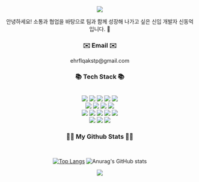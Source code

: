 <div align="center">
<img src="https://capsule-render.vercel.app/api?type=waving&color=BDBDC8&height=200&section=header&text=shin%20dongeok" />

<p align="center">
  안녕하세요! 소통과 협업을 바탕으로 팀과 함께 성장해 나가고 싶은 신입 개발자 신동억입니다. 🐇<br>
</p>


<h3 align="center">✉️ Email ✉️</h3>
<p align="center">ehrflqakstp@gmail.com</p>

<h3 align="center">📚 Tech Stack 📚</h3>
<br>

<img src="https://img.shields.io/badge/java-007396?style=for-the-badge&logo=java&logoColor=white">
<img src="https://img.shields.io/badge/html5-E34F26?style=for-the-badge&logo=html5&logoColor=white">
<img src="https://img.shields.io/badge/css-663399?style=for-the-badge&logo=css&logoColor=white">
<img src="https://img.shields.io/badge/javascript-F7DF1E?style=for-the-badge&logo=javascript&logoColor=black">
<img src="https://img.shields.io/badge/jquery-0769AD?style=for-the-badge&logo=jquery&logoColor=white">
<br>

<img src="https://img.shields.io/badge/oracle-F80000?style=for-the-badge&logo=oracle&logoColor=white">
<img src="https://img.shields.io/badge/mysql-4479A1?style=for-the-badge&logo=mysql&logoColor=white">
<img src="https://img.shields.io/badge/postgresql-4169E1?style=for-the-badge&logo=postgresql&logoColor=white"/>
<img src="https://img.shields.io/badge/thymeleaf-005F0F?style=for-the-badge&logo=thymeleaf&logoColor=white">
<br>

<img src="https://img.shields.io/badge/react-61DAFB?style=for-the-badge&logo=react&logoColor=black">
<img src="https://img.shields.io/badge/spring-6DB33F?style=for-the-badge&logo=spring&logoColor=white">
<img src="https://img.shields.io/badge/springboot-6DB33F?style=for-the-badge&logo=springboot&logoColor=white">
<img src="https://img.shields.io/badge/bootstrap-7952B3?style=for-the-badge&logo=bootstrap&logoColor=white">
<img src="https://img.shields.io/badge/github-181717?style=for-the-badge&logo=github&logoColor=white">
<br>
<img src="https://img.shields.io/badge/git-F05032?style=for-the-badge&logo=git&logoColor=white">
<img src="https://img.shields.io/badge/IntelliJ_IDEA-000000.svg?style=for-the-badge&logo=intellij-idea&logoColor=white">
<img src="https://img.shields.io/badge/Eclipse-2C2255?style=for-the-badge&logo=eclipse&logoColor=white">


<h3 align="center">👩‍💻 My Github Stats 👩‍💻</h3>
<br>


[![Top Langs](https://github-readme-stats.vercel.app/api/top-langs/?username=shindongeok)](https://github.com/anuraghazra/github-readme-stats)
![Anurag's GitHub stats](https://github-readme-stats.vercel.app/api?username=shindongeok&show_icons=true&bg_color=00000000)

<img src="https://capsule-render.vercel.app/api?type=waving&color=BDBDC8&height=150&section=footer" />

</div>
